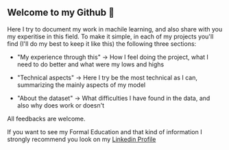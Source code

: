 ## Welcome to my Github :rainbow:

Here I try to document my work in machile learning, and also share with you my experitise in this field. To make it simple, in each of my projects you'll find (I'll do my best to keep it like this) the following three sections:

- "My experience through this" -> How I feel doing the project, what I need to do better and what were my lows and highs

- "Technical aspects" -> Here I try be the most technical as I can, summarizing the mainly aspects of my model

- "About the dataset" -> What difficulties I have found in the data, and also why does work or doesn't

All feedbacks are welcome. 


If you want to see my Formal Education and that kind of information I strongly recommend you look on my [Linkedin Profile](https://www.linkedin.com/in/franco-vega-maza-/)
